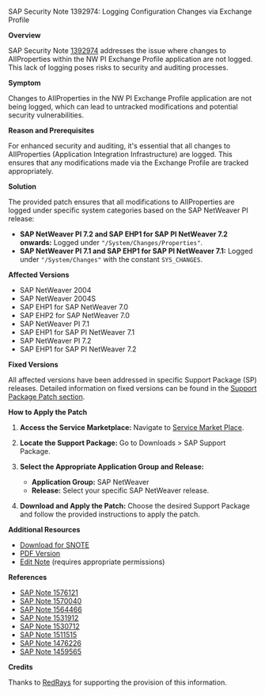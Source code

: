 SAP Security Note 1392974: Logging Configuration Changes via Exchange Profile

**Overview**

SAP Security Note [1392974](https://notesdownloads.sap.com/note/0040000016883352017) addresses the issue where changes to AIIProperties within the NW PI Exchange Profile application are not logged. This lack of logging poses risks to security and auditing processes.

**Symptom**

Changes to AIIProperties in the NW PI Exchange Profile application are not being logged, which can lead to untracked modifications and potential security vulnerabilities.

**Reason and Prerequisites**

For enhanced security and auditing, it's essential that all changes to AIIProperties (Application Integration Infrastructure) are logged. This ensures that any modifications made via the Exchange Profile are tracked appropriately.

**Solution**

The provided patch ensures that all modifications to AIIProperties are logged under specific system categories based on the SAP NetWeaver PI release:

- **SAP NetWeaver PI 7.2 and SAP EHP1 for SAP PI NetWeaver 7.2 onwards:** Logged under `"/System/Changes/Properties"`.
- **SAP NetWeaver PI 7.1 and SAP EHP1 for SAP PI NetWeaver 7.1:** Logged under `"/System/Changes"` with the constant `SYS_CHANGES`.

**Affected Versions**

- SAP NetWeaver 2004
- SAP NetWeaver 2004S
- SAP EHP1 for SAP NetWeaver 7.0
- SAP EHP2 for SAP NetWeaver 7.0
- SAP NetWeaver PI 7.1
- SAP EHP1 for SAP PI NetWeaver 7.1
- SAP NetWeaver PI 7.2
- SAP EHP1 for SAP PI NetWeaver 7.2

**Fixed Versions**

All affected versions have been addressed in specific Support Package (SP) releases. Detailed information on fixed versions can be found in the [Support Package Patch section](https://me.sap.com/notes/1392974#SupportPackagePatch).

**How to Apply the Patch**

1. **Access the Service Marketplace:**
   Navigate to [Service Market Place](https://me.sap.com/service_marketplace).

2. **Locate the Support Package:**
   Go to Downloads > SAP Support Package.

3. **Select the Appropriate Application Group and Release:**
   - **Application Group:** SAP NetWeaver
   - **Release:** Select your specific SAP NetWeaver release.

4. **Download and Apply the Patch:**
   Choose the desired Support Package and follow the provided instructions to apply the patch.

**Additional Resources**

- [Download for SNOTE](https://notesdownloads.sap.com/note/0040000016883352017)
- [PDF Version](https://userapps.support.sap.com/sap/support/sfm/notes/print/0001392974?language=en-US&token=A4A5136E3A438DC3D96252EAE83E5A70)
- [Edit Note](https://me.sap.com/notes/0001392974) (requires appropriate permissions)

**References**

- [SAP Note 1576121](https://me.sap.com/notes/1576121)
- [SAP Note 1570040](https://me.sap.com/notes/1570040)
- [SAP Note 1564466](https://me.sap.com/notes/1564466)
- [SAP Note 1531912](https://me.sap.com/notes/1531912)
- [SAP Note 1530712](https://me.sap.com/notes/1530712)
- [SAP Note 1511515](https://me.sap.com/notes/1511515)
- [SAP Note 1476226](https://me.sap.com/notes/1476226)
- [SAP Note 1459565](https://me.sap.com/notes/1459565)

**Credits**

Thanks to [RedRays](https://redrays.io) for supporting the provision of this information.